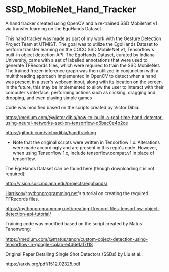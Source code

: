 # SSD_MobileNet_Hand_Tracker
A hand tracker created using OpenCV and a re-trained SSD MobileNet v1 via transfer learning on the EgoHands Dataset.

This hand tracker was made as part of my work with the Gesture Detection Project Team at UTMIST. The goal was to utilize the EgoHands Dataset to perform transfer learning on the COCO SSD MobileNet v1, Tensorflow's built-in object detection API. The EgoHands Dataset, curated by Indiana University, came with a set of labelled annotations that were used to generate TFRecords files, which were required to train the SSD MobileNet. The trained frozen inference graph was then utilized in conjunction with a multithreading approach implemented in OpenCV to detect when a hand was present in a user's webcam input, along with its location on the screen. In the future, this may be implemented to allow the user to interact with their computer's interface, performing actions such as clicking, dragging and dropping, and even playing simple games

Code was modified based on the scripts created by Victor Dibia:

https://medium.com/@victor.dibia/how-to-build-a-real-time-hand-detector-using-neural-networks-ssd-on-tensorflow-d6bac0e4b2ce

https://github.com/victordibia/handtracking

* Note that the original scripts were written in Tensorflow 1.x. Alterations were made accordingly and are present in this repo's code.
However, when using Tensorflow 1.x, include tensorflow.compat.v1 in place of tensorflow.


The EgoHands Dataset can be found here (though downloading it is not required):

http://vision.soic.indiana.edu/projects/egohands/


Harrison@pythonprogramming.net's tutorial on creating the required TFRecords files.

https://pythonprogramming.net/creating-tfrecord-files-tensorflow-object-detection-api-tutorial/


Training code was modified based on the script created by Matus Tanonwong:

https://medium.com/@matus.tanon/custom-object-detection-using-tensorflow-in-google-colab-e4d6e1a17f18


Original Paper Detailing Single Shot Detectors (SSDs) by Liu et al.:

https://arxiv.org/pdf/1512.02325.pdf
